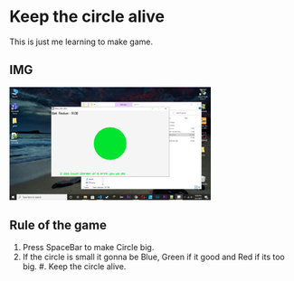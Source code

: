 # Keep the circle alive

This is just me learning to make game.

## IMG <br>
<img src="preview.png" height="200px">

## Rule of the game
 1. Press SpaceBar to make Circle big.
 2. If the circle is small it gonna be Blue, Green if it good and Red if its too big.
 #. Keep the circle alive.
